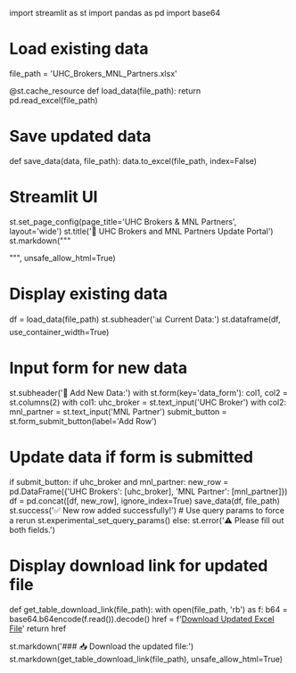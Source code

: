import streamlit as st
import pandas as pd
import base64

# Load existing data
file_path = 'UHC_Brokers_MNL_Partners.xlsx'

@st.cache_resource
def load_data(file_path):
    return pd.read_excel(file_path)

# Save updated data
def save_data(data, file_path):
    data.to_excel(file_path, index=False)

# Streamlit UI
st.set_page_config(page_title='UHC Brokers & MNL Partners', layout='wide')
st.title('🔄 UHC Brokers and MNL Partners Update Portal')
st.markdown("""
<style>
    .main {
        background-color: #F5F5F5;
    }
    .stButton>button {
        background-color: #4CAF50;
        color: white;
        border-radius: 12px;
        padding: 10px;
        font-size: 16px;
        margin: 10px 0px;
    }
    .stTextInput>div>input {
        padding: 10px;
        border: 2px solid #ddd;
        border-radius: 8px;
    }
</style>
""", unsafe_allow_html=True)

# Display existing data
df = load_data(file_path)
st.subheader('📊 Current Data:')
st.dataframe(df, use_container_width=True)

# Input form for new data
st.subheader('📝 Add New Data:')
with st.form(key='data_form'):
    col1, col2 = st.columns(2)
    with col1:
        uhc_broker = st.text_input('UHC Broker')
    with col2:
        mnl_partner = st.text_input('MNL Partner')
    submit_button = st.form_submit_button(label='Add Row')

# Update data if form is submitted
if submit_button:
    if uhc_broker and mnl_partner:
        new_row = pd.DataFrame({'UHC Brokers': [uhc_broker], 'MNL Partner': [mnl_partner]})
        df = pd.concat([df, new_row], ignore_index=True)
        save_data(df, file_path)
        st.success('✅ New row added successfully!')
        # Use query params to force a rerun
        st.experimental_set_query_params()
    else:
        st.error('⚠️ Please fill out both fields.')

# Display download link for updated file
def get_table_download_link(file_path):
    with open(file_path, 'rb') as f:
        b64 = base64.b64encode(f.read()).decode()
    href = f'<a href="data:application/octet-stream;base64,{b64}" download="UHC_Brokers_MNL_Partners.xlsx">Download Updated Excel File</a>'
    return href

st.markdown('### 📥 Download the updated file:')
st.markdown(get_table_download_link(file_path), unsafe_allow_html=True)
